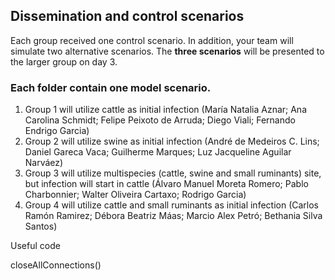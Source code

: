 ## Dissemination and control scenarios

Each group received one control scenario. In addition, your team will simulate two alternative scenarios. The **three scenarios** will be presented to the larger group on day 3.

### Each folder contain one model scenario.
1. Group 1 will utilize cattle as initial infection (María Natalia Aznar; Ana Carolina Schmidt; Felipe Peixoto de Arruda; Diego Viali; Fernando Endrigo Garcia)
2. Group 2 will utilize swine as initial infection (André de Medeiros C. Lins; Daniel Gareca Vaca; Guilherme Marques; Luz Jacqueline Aguilar Narváez)
3. Group 3 will utilize multispecies (cattle, swine and small ruminants) site, but infection will start in cattle (Álvaro Manuel Moreta Romero; Pablo Charbonnier; Walter Oliveira Cartaxo; Rodrigo Garcia)
4. Group 4 will utilize cattle and small ruminants as initial infection (Carlos Ramón Ramirez; Débora Beatriz Máas; Marcio Alex Petró; Bethania Silva Santos)

Useful code

closeAllConnections()